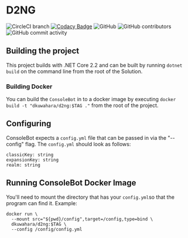 # D2NG
![CircleCI branch](https://img.shields.io/circleci/project/github/dkuwahara/D2NG/master.svg)
[![Codacy Badge](https://api.codacy.com/project/badge/Grade/0b90f6cdc4b0445296de25748e066738)](https://www.codacy.com?utm_source=github.com&amp;utm_medium=referral&amp;utm_content=dkuwahara/D2NG&amp;utm_campaign=Badge_Grade)
![GitHub](https://img.shields.io/github/license/dkuwahara/D2NG.svg)
![GitHub contributors](https://img.shields.io/github/contributors/dkuwahara/D2NG.svg)
![GitHub commit activity](https://img.shields.io/github/commit-activity/m/dkuwahara/D2NG.svg)

## Building the project
This project builds with .NET Core 2.2 and can be built by running `dotnet build` on the command line from the root of the Solution.

### Building Docker
You can build the `ConsoleBot` in to a docker image by executing `docker build -t "dkuwahara/d2ng:$TAG ."` from the root of the project.

## Configuring
ConsoleBot expects a `config.yml` file that can be passed in via the "--config" flag. The `config.yml` should look as follows:
```
classicKey: string
expansionKey: string
realm: string
```

## Running ConsoleBot Docker Image
You'll need to mount the directory that has your `config.yml`so that the program can find it. Example: 
```
docker run \
  --mount src="${pwd}/config",target=/config,type=bind \
  dkuwahara/d2ng:$TAG \
  --config /config/config.yml
```
